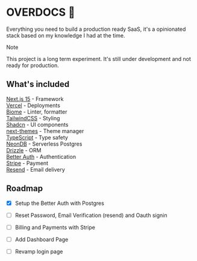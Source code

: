 # OVERDOCS 🚧

Everything you need to build a production ready SaaS, it's a opinionated stack based on my knowledge I had at the time. 

> [!NOTE]
> This project is a long term experiment. It's still under development and not ready for production.

## What's included

[Next.js 15](https://nextjs.org/) - Framework<br>
[Vercel](https://vercel.com/) - Deployments<br>
[Biome](https://biomejs.dev) - Linter, formatter<br>
[TailwindCSS](https://tailwindcss.com/) - Styling<br>
[Shadcn](https://ui.shadcn.com/) - UI components<br>
[next-themes](https://next-themes-example.vercel.app/) - Theme manager<br>
[TypeScript](https://www.typescriptlang.org/) - Type safety<br>
[NeonDB](https://neon.tech/) - Serverless Postgres<br>
[Drizzle](https://drizzle-orm.com/) - ORM<br>
[Better Auth](https://better-auth.com) - Authentication<br>
[Stripe](https://stripe.com/) - Payment<br>
[Resend](https://resend.com/) - Email delivery<br>


## Roadmap

- [x] Setup the Better Auth with Postgres
- [ ] Reset Password, Email Verification (resend) and Oauth signin
- [ ] Billing and Payments with Stripe
- [ ] Add Dashboard Page
- [ ] Revamp login page





